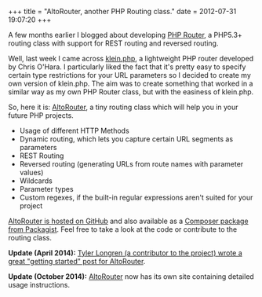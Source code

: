 +++
title = "AltoRouter, another PHP Routing class."
date = 2012-07-31 19:07:20
+++

A few months earlier I blogged about developing [PHP Router](@/blog/2011/2011-11-30-php-routing-class-with-rest-routes.md), a PHP5.3+ routing class with support for REST routing and reversed routing. 

Well, last week I came across <a href="https://github.com/chriso/klein.php/">klein.php</a>, a lightweight PHP router developed by Chris O'Hara. I particularly liked the fact that it's pretty easy to specify certain type restrictions for your URL parameters so I decided to create my own version of klein.php. The aim was to create something that worked in a similar way as my own PHP Router class, but with the easiness of klein.php. 

So, here it is: <a href="https://github.com/dannyvankooten/AltoRouter">AltoRouter</a>, a tiny routing class which will help you in your future PHP projects.

<ul>
<li>Usage of different HTTP Methods</li>
<li>Dynamic routing, which lets you capture certain URL segments as parameters</li>
<li>REST Routing</li>
<li>Reversed routing (generating URLs from route names with parameter values)</li>
<li>Wildcards</li>
<li>Parameter types</li>
<li>Custom regexes, if the built-in regular expressions aren't suited for your project</li>
</ul>

<a href="https://github.com/dannyvankooten/AltoRouter">AltoRouter is hosted on GitHub</a> and also available as a <a href="https://packagist.org/packages/altorouter/altorouter">Composer package from Packagist</a>. Feel free to take a look at the code or contribute to the routing class.

<strong>Update (April 2014):</strong> <a href="https://longren.io/basic-routing-in-php-with-altorouter/">Tyler Longren (a contributor to the project) wrote a great "getting started" post for AltoRouter</a>.

**Update (October 2014):** [AltoRouter](https://altorouter.com/) now has its own site containing detailed usage instructions.

